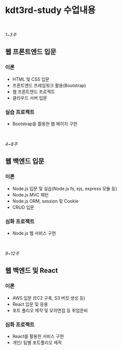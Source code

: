 # kdt3rd-study 수업내용
</br>


*1~3주*
## 웹 프론트엔드 입문

### 이론
- HTML 및 CSS 입문
- 프론트엔드 프레임워크 활용(Bootstrap)
- 웹 프론트엔드 프로젝트
- 클라우드 서버 입문

### 실습 프로젝트 
- Bootstrap을 활용한 웹 페이지 구현
</br>


*4~8주*
## 웹 백엔드 입문

### 이론
- Node.js 입문 및 실습(Node.js fs, ejs, express 모듈 등)
- Node.js MVC 패턴
- Node.js ORM, session 및 Cookie
- CRUD 입문

### 심화 프로젝트
- Node.js 웹 서비스 구현
</br>


*9~12주*
## 웹 백엔드 및 React

### 이론
- AWS 입문 (EC2 구축, S3 버킷 생성 등)
- React 입문 및 응용
- 포트 폴리오 제작 및 모의면접 등 취업준비

### 심화 프로젝트
 - React를 활용한 서비스 구현
- 개인/ 팀별 포트폴리오 제작
